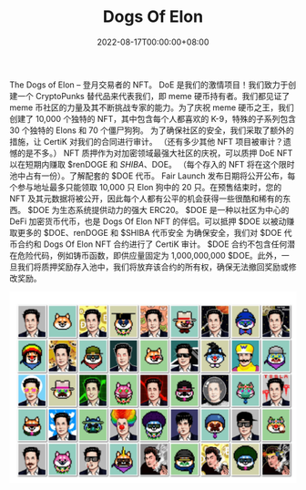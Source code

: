 ﻿---
title: "Dogs Of Elon"
description: "$DOE 为生态系统提供动力的强大 ERC20。"
date: 2022-08-17T00:00:00+08:00
lastmod: 2022-08-17T00:00:00+08:00
draft: false
authors: ["boogArno"]
featuredImage: "dogs-of-elon.png"
tags: ["Collectibles","Dogs Of Elon"]
categories: ["nfts"]
nfts: ["Collectibles"]
blockchain: "ETH"
website: "https://dogsofelon.io/"
twitter: "https://twitter.com/dogsofelon.io"
discord: ""
telegram: "https://t.me/dogsofelon"
github: ""
youtube: ""
twitch: ""
facebook: ""
instagram: "https://instagram.com/dogsofelonio"
reddit: ""
medium: ""
steam: ""
gitbook: ""
googleplay: ""
appstore: ""
status: "Live"
weight: 
lightgallery: true
toc: true
pinned: false
recommend: false
recommend1: false
---
The Dogs of Elon – 登月交易者的 NFT。
DoE 是我们的激情项目！我们致力于创建一个 CryptoPunks 替代品来代表我们，即 meme 硬币持有者。我们都见证了 meme 币社区的力量及其不断挑战专家的能力。为了庆祝 meme 硬币之王，我们创建了 10,000 个独特的 NFT，其中包含每个人都喜欢的 K-9，特殊的子系列包含 30 个独特的 Elons 和 70 个僵尸狗狗。
为了确保社区的安全，我们采取了额外的措施，让 CertiK 对我们的合同进行审计。 （还有多少其他 NFT 项目被审计？遗憾的是不多。）
NFT 质押作为对加密领域最强大社区的庆祝，可以质押 DoE NFT 以在短期内赚取 $renDOGE 和 $SHIBA、$DOE。 （每个存入的 NFT 将在这个限时池中占有一份）。了解配套的 $DOE 代币。
Fair Launch 发布日期将公开公布，每个参与地址最多只能领取 10,000 只 Elon 狗中的 20 只。在预售结束时，您的 NFT 及其元数据将被公开，因此每个人都有公平的机会获得一些很酷和稀有的东西。
$DOE 为生态系统提供动力的强大 ERC20。 $DOE 是一种以社区为中心的 DeFi 加密货币代币，也是 Dogs Of Elon NFT 的伴侣。可以抵押 $DOE 以被动赚取更多的 $DOE、renDOGE 和 $SHIBA
代币安全 为确保安全，我们对 $DOE 代币合约和 Dogs Of Elon NFT 合约进行了 CertiK 审计。 $DOE 合约不包含任何潜在危险代码，例如铸币函数，即供应量固定为 1,000,000,000 $DOE。此外，一旦我们将质押奖励存入池中，我们将放弃该合约的所有权，确保无法撤回奖励或修改奖励。

![dogsofelon-dapp-defi-ethereum-image1_4c8254e8e0719008ce5f3a4e0bf6d67c](dogsofelon-dapp-defi-ethereum-image1_4c8254e8e0719008ce5f3a4e0bf6d67c.png)